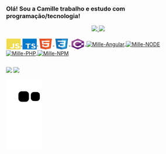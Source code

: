 ### Olá! Sou a Camille trabalho e estudo com programação/tecnologia!

<div align="center">
  <a href="https://github.com/Camillefranca">
  <img height="150em" src="https://github-readme-stats.vercel.app/api?username=Camillefranca&show_icons=true&theme=dark&include_all_commits=true&count_private=true"/>
  <img height="150em" src="https://github-readme-stats.vercel.app/api/top-langs/?username=Camillefranca&layout=compact&langs_count=7&theme=dark"/>
</div>
  
  <div style="display: inline_block"><br>
  <img align="center" alt="Mille-Js" height="30" width="40" src="https://raw.githubusercontent.com/devicons/devicon/master/icons/javascript/javascript-plain.svg">
  <img align="center" alt="Mille-Ts" height="30" width="40" src="https://raw.githubusercontent.com/devicons/devicon/master/icons/typescript/typescript-plain.svg">
  <img align="center" alt="Mille-HTML" height="30" width="40" src="https://raw.githubusercontent.com/devicons/devicon/master/icons/html5/html5-original.svg">
  <img align="center" alt="Mille-CSS" height="30" width="40" src="https://raw.githubusercontent.com/devicons/devicon/master/icons/css3/css3-original.svg">
  <img align="center" alt="Mille-Csharp" height="30" width="40" src="https://raw.githubusercontent.com/devicons/devicon/master/icons/csharp/csharp-original.svg">
  <img align="center" alt="Mille-Angular" height="30" width="40" src="https://cdn.jsdelivr.net/gh/devicons/devicon/icons/angularjs/angularjs-original.svg">
  <img align="center" alt="Mille-NODE" height="30" width="40" src="https://cdn.jsdelivr.net/gh/devicons/devicon/icons/nodejs/nodejs-plain.svg">  
  <img align="center" alt="Mille-PHP" height="30" width="40" src="https://cdn.jsdelivr.net/gh/devicons/devicon/icons/php/php-plain.svg">  
  <img align="center" alt="Mille-NPM" height="30" width="40" src="https://cdn.jsdelivr.net/gh/devicons/devicon/icons/npm/npm-original-wordmark.svg">  
</div>
  
  ##
  
  <div>
  <a href = "mailto:camillefranca19@gmail.com"><img src="https://img.shields.io/badge/-Gmail-%23333?style=for-the-badge&logo=gmail&logoColor=white" target="_blank"></a>
  <a href="https://www.linkedin.com/in/camille-fran%C3%A7a-dos-santos-3b1a60184/" target="_blank"><img src="https://img.shields.io/badge/-LinkedIn-%230077B5?style=for-the-badge&logo=linkedin&logoColor=white" target="_blank"></a> 
    
  </div>  

  ![Snake animation](https://github.com/camillefranca/camillefranca/blob/output/github-contribution-grid-snake.svg)
